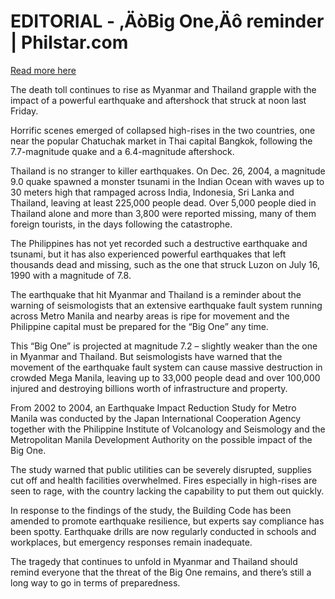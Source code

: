 # EDITORIAL - ‚ÄòBig One‚Äô reminder | Philstar.com

[Read more here](https://www.philstar.com/opinion/2025/03/30/2432042/editorial-big-one-reminder)

The death toll continues to rise as Myanmar and Thailand grapple with the impact of a powerful earthquake and aftershock that struck at noon last Friday.

Horrific scenes emerged of collapsed high-rises in the two countries, one near the popular Chatuchak market in Thai capital Bangkok, following the 7.7-magnitude quake and a 6.4-magnitude aftershock.

Thailand is no stranger to killer earthquakes. On Dec. 26, 2004, a magnitude 9.0 quake spawned a monster tsunami in the Indian Ocean with waves up to 30 meters high that rampaged across India, Indonesia, Sri Lanka and Thailand, leaving at least 225,000 people dead. Over 5,000 people died in Thailand alone and more than 3,800 were reported missing, many of them foreign tourists, in the days following the catastrophe.

The Philippines has not yet recorded such a destructive earthquake and tsunami, but it has also experienced powerful earthquakes that left thousands dead and missing, such as the one that struck Luzon on July 16, 1990 with a magnitude of 7.8.

The earthquake that hit Myanmar and Thailand is a reminder about the warning of seismologists that an extensive earthquake fault system running across Metro Manila and nearby areas is ripe for movement and the Philippine capital must be prepared for the “Big One” any time.

This “Big One” is projected at magnitude 7.2 – slightly weaker than the one in Myanmar and Thailand. But seismologists have warned that the movement of the earthquake fault system can cause massive destruction in crowded Mega Manila, leaving up to 33,000 people dead and over 100,000 injured and destroying billions worth of infrastructure and property.

From 2002 to 2004, an Earthquake Impact Reduction Study for Metro Manila was conducted by the Japan International Cooperation Agency together with the Philippine Institute of Volcanology and Seismology and the Metropolitan Manila Development Authority on the possible impact of the Big One.

The study warned that public utilities can be severely disrupted, supplies cut off and health facilities overwhelmed. Fires especially in high-rises are seen to rage, with the country lacking the capability to put them out quickly.

In response to the findings of the study, the Building Code has been amended to promote earthquake resilience, but experts say compliance has been spotty. Earthquake drills are now regularly conducted in schools and workplaces, but emergency responses remain inadequate.

The tragedy that continues to unfold in Myanmar and Thailand should remind everyone that the threat of the Big One remains, and there’s still a long way to go in terms of preparedness.